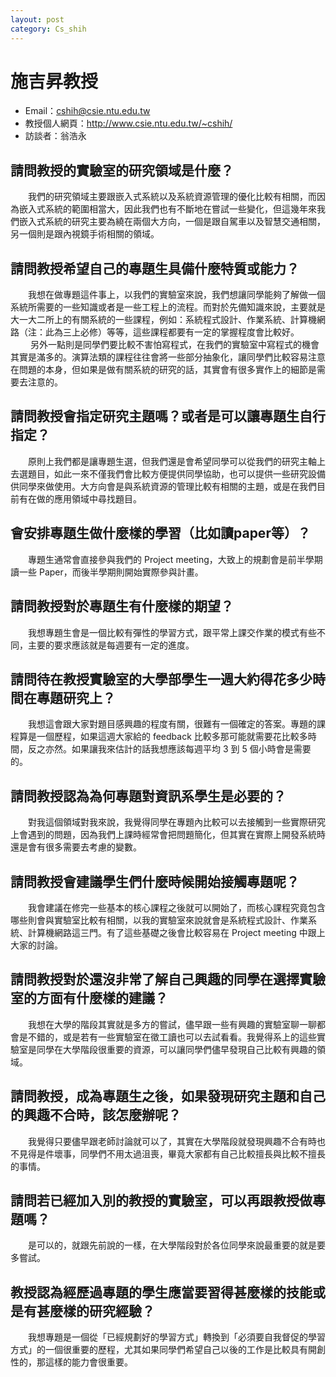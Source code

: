 ```yaml
---
layout: post
category: Cs_shih
---
```


#  施吉昇教授

- Email：cshih@csie.ntu.edu.tw
- 教授個人網頁：<http://www.csie.ntu.edu.tw/~cshih/>
- 訪談者：翁浩永

## 請問教授的實驗室的研究領域是什麼？

&emsp;&emsp;我們的研究領域主要跟嵌入式系統以及系統資源管理的優化比較有相關，而因為嵌入式系統的範圍相當大，因此我們也有不斷地在嘗試一些變化，但這幾年來我們嵌入式系統的研究主要為繞在兩個大方向，一個是跟自駕車以及智慧交通相關，另一個則是跟內視鏡手術相關的領域。

## 請問教授希望自己的專題生具備什麼特質或能力？

&emsp;&emsp;我想在做專題這件事上，以我們的實驗室來說，我們想讓同學能夠了解做一個系統所需要的一些知識或者是一些工程上的流程。而對於先備知識來說，主要就是大一大二所上的有關系統的一些課程，例如：系統程式設計、作業系統、計算機網路（注：此為三上必修）等等，這些課程都要有一定的掌握程度會比較好。<br>&emsp;&emsp;
另外一點則是同學們要比較不害怕寫程式，在我們的實驗室中寫程式的機會其實是滿多的。演算法類的課程往往會將一些部分抽象化，讓同學們比較容易注意在問題的本身，但如果是做有關系統的研究的話，其實會有很多實作上的細節是需要去注意的。

## 請問教授會指定研究主題嗎？或者是可以讓專題生自行指定？

&emsp;&emsp;原則上我們都是讓專題生選，但我們還是會希望同學可以從我們的研究主軸上去選題目，如此一來不僅我們會比較方便提供同學協助，也可以提供一些研究設備供同學來做使用。大方向會是與系統資源的管理比較有相關的主題，或是在我們目前有在做的應用領域中尋找題目。

## 會安排專題生做什麼樣的學習（比如讀paper等）？

&emsp;&emsp;專題生通常會直接參與我們的 Project meeting，大致上的規劃會是前半學期讀一些 Paper，而後半學期則開始實際參與計畫。

## 請問教授對於專題生有什麼樣的期望？

&emsp;&emsp;我想專題生會是一個比較有彈性的學習方式，跟平常上課交作業的模式有些不同，主要的要求應該就是每週要有一定的進度。

## 請問待在教授實驗室的大學部學生一週大約得花多少時間在專題研究上？

&emsp;&emsp;我想這會跟大家對題目感興趣的程度有關，很難有一個確定的答案。專題的課程算是一個歷程，如果這週大家給的 feedback 比較多那可能就需要花比較多時間，反之亦然。如果讓我來估計的話我想應該每週平均 3 到 5 個小時會是需要的。

## 請問教授認為為何專題對資訊系學生是必要的？

&emsp;&emsp;對我這個領域對我來說，我覺得同學在專題內比較可以去接觸到一些實際研究上會遇到的問題，因為我們上課時經常會把問題簡化，但其實在實際上開發系統時還是會有很多需要去考慮的變數。

## 請問教授會建議學生們什麼時候開始接觸專題呢？

&emsp;&emsp;我會建議在修完一些基本的核心課程之後就可以開始了，而核心課程究竟包含哪些則會與實驗室比較有相關，以我的實驗室來說就會是系統程式設計、作業系統、計算機網路這三門。有了這些基礎之後會比較容易在 Project meeting 中跟上大家的討論。

## 請問教授對於還沒非常了解自己興趣的同學在選擇實驗室的方面有什麼樣的建議？

&emsp;&emsp;我想在大學的階段其實就是多方的嘗試，儘早跟一些有興趣的實驗室聊一聊都會是不錯的，或是若有一些實驗室在徵工讀也可以去試看看。我覺得系上的這些實驗室是同學在大學階段很重要的資源，可以讓同學們儘早發現自己比較有興趣的領域。

## 請問教授，成為專題生之後，如果發現研究主題和自己的興趣不合時，該怎麼辦呢？

&emsp;&emsp;我覺得只要儘早跟老師討論就可以了，其實在大學階段就發現興趣不合有時也不見得是件壞事，同學們不用太過沮喪，畢竟大家都有自己比較擅長與比較不擅長的事情。

## 請問若已經加入別的教授的實驗室，可以再跟教授做專題嗎？

&emsp;&emsp;是可以的，就跟先前說的一樣，在大學階段對於各位同學來說最重要的就是要多嘗試。

## 教授認為經歷過專題的學生應當要習得甚麼樣的技能或是有甚麼樣的研究經驗？

&emsp;&emsp;我想專題是一個從「已經規劃好的學習方式」轉換到「必須要自我督促的學習方式」的一個很重要的歷程，尤其如果同學們希望自己以後的工作是比較具有開創性的，那這樣的能力會很重要。

